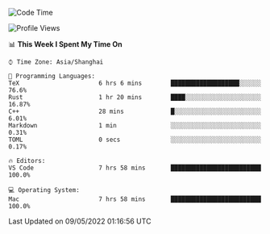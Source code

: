 <!--START_SECTION:waka-->
![Code Time](http://img.shields.io/badge/Code%20Time-1%2C289%20hrs%2057%20mins-blue)

![Profile Views](http://img.shields.io/badge/Profile%20Views-5-blue)

📊 **This Week I Spent My Time On** 

```text
⌚︎ Time Zone: Asia/Shanghai

💬 Programming Languages: 
TeX                      6 hrs 6 mins        ███████████████████░░░░░░   76.6% 
Rust                     1 hr 20 mins        ████░░░░░░░░░░░░░░░░░░░░░   16.87% 
C++                      28 mins             █░░░░░░░░░░░░░░░░░░░░░░░░   6.01% 
Markdown                 1 min               ░░░░░░░░░░░░░░░░░░░░░░░░░   0.31% 
TOML                     0 secs              ░░░░░░░░░░░░░░░░░░░░░░░░░   0.17%

🔥 Editors: 
VS Code                  7 hrs 58 mins       █████████████████████████   100.0%

💻 Operating System: 
Mac                      7 hrs 58 mins       █████████████████████████   100.0%

```


 Last Updated on 09/05/2022 01:16:56 UTC
<!--END_SECTION:waka-->
